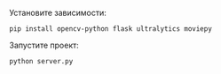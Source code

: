 Установите зависимости:
```
pip install opencv-python flask ultralytics moviepy
```

Запустите проект:

```
python server.py
```
